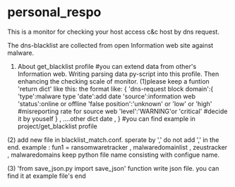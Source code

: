 # personal_respo
This is a monitor for checking your host access c&c host by dns request.

The dns-blacklist are collected from open Information web site against malware.

1. About get_blacklist profile
#you can extend data from other's Information web. Writing parsing data py-script into this profile. Then enhancing the checking scale
of monitor.
(1)please keep a funtion 'return dict' like this:
   the format like:
   {
     'dns-request block domain':{
			'type':malware type
			'date':add date
			'source':information web
			'status':online or offline
			'false position':'unknown' or 'low' or 'high' #misreporting rate for source web
			'level':'WARNING'or 'critical' #decide it by youself
	   }
     ,
     ....other dict date
     ,
    }
   #you can find example in project/get_blacklist profile
   
(2) add new file in blacklist_match.conf. sperate by ',' do not add ',' in the end.
    example : fun1 = ransomwaretracker   ,   malwaredomainlist  ,  zeustracker  ,  malwaredomains
    keep python file name consisting with configue name.
    
(3) 'from save_json.py import save_json' function write json file. you can find it at example file's end
   
